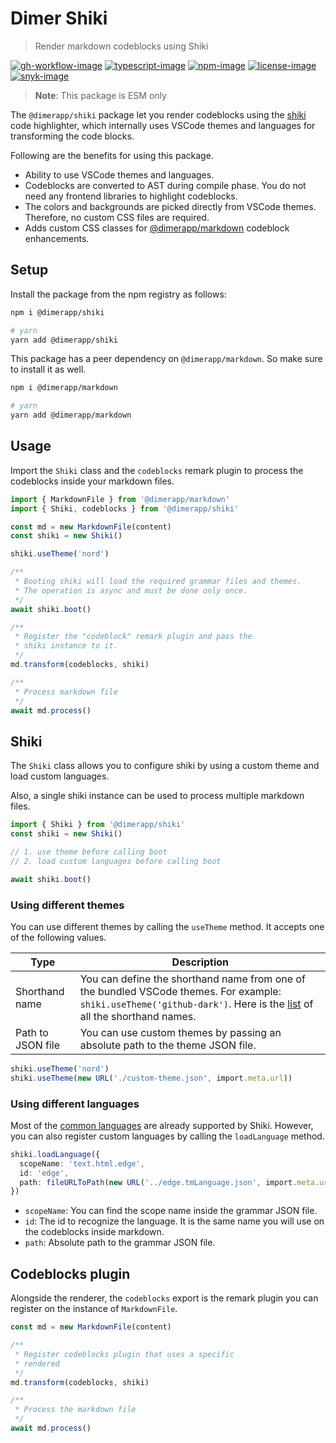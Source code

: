 # Dimer Shiki
> Render markdown codeblocks using Shiki

[![gh-workflow-image]][gh-workflow-url] [![typescript-image]][typescript-url] [![npm-image]][npm-url] [![license-image]][license-url] [![snyk-image]][snyk-url]

> **Note**: This package is ESM only

The `@dimerapp/shiki` package let you render codeblocks using the [shiki](http://shiki.matsu.io/) code highlighter, which internally uses VSCode themes and languages for transforming the code blocks.

Following are the benefits for using this package.

- Ability to use VSCode themes and languages.
- Codeblocks are converted to AST during compile phase. You do not need any frontend libraries to highlight codeblocks.
- The colors and backgrounds are picked directly from VSCode themes. Therefore, no custom CSS files are required.
- Adds custom CSS classes for [@dimerapp/markdown](https://github.com/dimerapp/markdown/tree/next#codeblock-enhancements) codeblock enhancements.

## Setup
Install the package from the npm registry as follows:

```sh
npm i @dimerapp/shiki

# yarn
yarn add @dimerapp/shiki
```

This package has a peer dependency on `@dimerapp/markdown`. So make sure to install it as well.

```sh
npm i @dimerapp/markdown

# yarn
yarn add @dimerapp/markdown
```

## Usage
Import the `Shiki` class and the `codeblocks` remark plugin to process the codeblocks inside your markdown files.

```ts
import { MarkdownFile } from '@dimerapp/markdown'
import { Shiki, codeblocks } from '@dimerapp/shiki'

const md = new MarkdownFile(content)
const shiki = new Shiki()

shiki.useTheme('nord')

/**
 * Booting shiki will load the required grammar files and themes.
 * The operation is async and must be done only once.
 */
await shiki.boot()

/**
 * Register the "codeblock" remark plugin and pass the
 * shiki instance to it.
 */
md.transform(codeblocks, shiki)

/**
 * Process markdown file
 */
await md.process()
```

## Shiki
The `Shiki` class allows you to configure shiki by using a custom theme and load custom languages.

Also, a single shiki instance can be used to process multiple markdown files.

```ts
import { Shiki } from '@dimerapp/shiki'
const shiki = new Shiki()

// 1. use theme before calling boot
// 2. load custom languages before calling boot

await shiki.boot()
```

### Using different themes
You can use different themes by calling the `useTheme` method. It accepts one of the following values.

| Type | Description |
|------|-------------|
| Shorthand name | You can define the shorthand name from one of the bundled VSCode themes. For example: `shiki.useTheme('github-dark')`. Here is the [list](https://github.com/shikijs/shiki/blob/main/docs/themes.md#all-themes) of all the shorthand names. |
| Path to JSON file | You can use custom themes by passing an absolute path to the theme JSON file.

```ts
shiki.useTheme('nord')
shiki.useTheme(new URL('./custom-theme.json', import.meta.url))
```

### Using different languages
Most of the [common languages](https://github.com/shikijs/shiki/blob/main/docs/languages.md#all-languages) are already supported by Shiki. However, you can also register custom languages by calling the `loadLanguage` method.

```ts
shiki.loadLanguage({
  scopeName: 'text.html.edge',
  id: 'edge',
  path: fileURLToPath(new URL('../edge.tmLanguage.json', import.meta.url)),  
})
```

- `scopeName`: You can find the scope name inside the grammar JSON file.
- `id`: The id to recognize the language. It is the same name you will use on the codeblocks inside markdown.
- `path`: Absolute path to the grammar JSON file.

## Codeblocks plugin
Alongside the renderer, the `codeblocks` export is the remark plugin you can register on the instance of `MarkdownFile`.

```ts
const md = new MarkdownFile(content)

/**
 * Register codeblocks plugin that uses a specific
 * rendered
 */
md.transform(codeblocks, shiki)

/**
 * Process the markdown file
 */
await md.process()
```

[gh-workflow-image]: https://img.shields.io/github/actions/workflow/status/dimerapp/shiki/test.yml?style=for-the-badge
[gh-workflow-url]: https://github.com/dimerapp/shiki/actions/workflows/test.yml 'Github action'

[typescript-image]: https://img.shields.io/badge/Typescript-294E80.svg?style=for-the-badge&logo=typescript
[typescript-url]: "typescript"

[npm-image]: https://img.shields.io/npm/v/@dimerapp/shiki.svg?style=for-the-badge&logo=npm
[npm-url]: https://npmjs.org/package/@dimerapp/shiki 'npm'

[license-image]: https://img.shields.io/npm/l/@dimerapp/shiki?color=blueviolet&style=for-the-badge
[license-url]: LICENSE.md 'license'

[snyk-image]: https://img.shields.io/snyk/vulnerabilities/github/dimerapp/shiki?label=Synk%20Vulnerabilities&style=for-the-badge
[snyk-url]: https://snyk.io/test/github/dimerapp/shiki?targetFile=package.json 'snyk'

